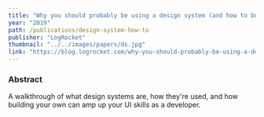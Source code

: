 ```yaml
---
title: "Why you should probably be using a design system (and how to build one)"
year: "2019"
path: /publications/design-system-how-to
publisher: "LogRocket"
thumbnail: "../../images/papers/ds.jpg"
link: "https://blog.logrocket.com/why-you-should-probably-be-using-a-design-system-and-how-to-build-one-39d7ba69047d/"
---
```


### Abstract

A walkthrough of what design systems are, how they're used, and how building your own can amp up your UI skills as a developer.